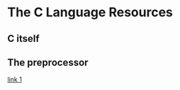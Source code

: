 # The C Language Resources

## C itself



## The preprocessor

[link 1](https://gcc.gnu.org/onlinedocs/cpp/index.html#SEC_Contents)
